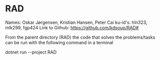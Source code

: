 # RAD

Names: Oskar Jørgensen, Kristian Hansen, Peter Cai
ku-id's: hln323, mlk299, fgp424
Link to Github: https://github.com/kdsoup/RAD#

From the parent directory (RAD) the code that solves the problems/tasks can be run with the following command in a terminal

dotnet run --project RAD